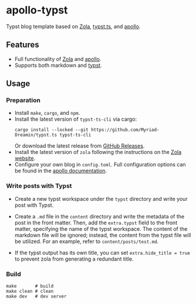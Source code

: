 # apollo-typst
Typst blog template based on [Zola](https://getzola.org), [typst.ts](https://github.com/Myriad-Dreamin/typst.ts), and [apollo](https://github.com/not-matthias/apollo).

## Features
* Full functionality of [Zola](https://getzola.org) and [apollo](https://github.com/not-matthias/apollo).
* Supports both markdown and [typst](https://typst.app/).

## Usage
### Preparation
* Install `make`, `cargo`, and `npm`.
* Install the latest version of `typst-ts-cli` via cargo:
    ```shell
    cargo install --locked --git https://github.com/Myriad-Dreamin/typst.ts typst-ts-cli
    ```
    Or download the latest release from [GitHub Releases](https://github.com/Myriad-Dreamin/typst.ts/releases).
* Install the latest version of `zola` following the instructions on the [Zola website](https://www.getzola.org/documentation/getting-started/installation/).
* Configure your own blog in `config.toml`. Full configuration options can be found in the [apollo documentation](https://github.com/not-matthias/apollo/blob/main/content/posts/configuration.md).

### Write posts with Typst

* Create a new typst workspace under the `typst` directory and write your post with Typst.

* Create a `.md` file in the `content` directory and write the metadata of the post in the front matter. Then, add the `extra.typst` field to the front matter, specifying the name of the typst workspace. The content of the markdown file will be ignored; instead, the content from the typst file will be utilized. For an example, refer to `content/posts/test.md`.
* If the typst output has its own title, you can set `extra.hide_title = true` to prevent zola from generating a redundant title.


### Build

```shell
make       # build
make clean # clean
make dev   # dev server
```
